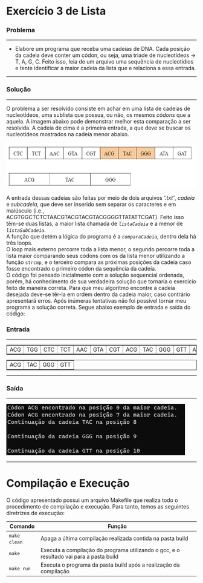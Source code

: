 # Exercício 3 de Lista

### **Problema**
---
<p align="justify">

- Elabore um programa que receba uma cadeias de DNA. Cada posição da cadeia deve conter um códon, ou seja, uma triade de nucleotídeos → T, A, G, C. Feito isso, leia de um arquivo uma sequência de nucleotídios e tente identificar a maior cadeia da lista que e relaciona a essa entrada.

</p>

---

### **Solução**
---

<p align = "justify">

O problema a ser resolvido consiste em achar em uma lista de cadeias de nucleotídeos, uma sublista que possua, ou não, os mesmos <em>códons</em> que a aquela. A imagem abaixo pode demonstrar melhor esta comparação a ser resolvida. A cadeia de cima é a primeira entrada, a que deve se buscar os nucleotídeos mostrados na cadeia menor abaixo.
</p>

<img src="imgs/exemplo.png" widht = "750" height = "120"><br>

<p align = "justify">

A entrada dessas cadeias são feitas por meio de dois arquivos <em>'.txt'</em>, <em>cadeia</em> e <em>subcadeia</em>, que deve ser inserido sem separar os caracteres e em maiúsculo (i.e., ACGTGGCTCTCTAACGTACGTACGTACGGGGTTATATTCGAT). Feito isso têm-se duas listas, a maior lista chamada de <em><code>listaCadeia</em></code> e a menor de <em><code>listaSubCadeia</em></code>.<br>
A função que detém a lógica do programa é a <em><code>comparaCadeia</em></code>, dentro dela há três loops.<br>
O loop mais externo percorre toda a lista menor, o segundo percorre toda a lista maior comparando seus códons com os da lista menor utilizando a função <code>strcmp</code>, e o terceiro compara as próximas posições da cadeia caso fosse encontrado o primeiro códon da sequência da cadeia.<br>
O código foi pensado inicialmente com a solução sequencial ordenada, porém, há conhecimento de sua verdadeira solução que tornaria o exercício feito de maneira correta. Para que meu algoritmo encontre a cadeia desejada deve-se têr-la em ordem dentro da cadeia maior, caso contrário apresentará erros. Após inúmeras tentativas não foi possível tornar meu programa a solução correta. Segue abaixo exemplo de entrada e saída do código:
</p>

### **Entrada**
---
<table border="1">
    <tr>
        <td>ACG</td>
        <td>TGG</td>
        <td>CTC</td>
        <td>TCT</td>
        <td>AAC</td>
        <td>GTA</td>
        <td>CGT</td>
        <td>ACG</td>
        <td>TAC</td>
        <td>GGG</td>
        <td>GTT</td>
        <td>ATA</td>
        <td>TTC</td>
        <td>GAT</td>
    </tr>
</table>

<table border="1">
    <tr>
        <td>ACG</td>
        <td>TAC</td>
        <td>GGG</td>
        <td>GTT</td>
    </tr>
</table>

---
### **Saída**

---
<img src="imgs/exemploSaida.png"><br>

---
# Compilação e Execução

O código apresentado possui um arquivo Makefile que realiza todo o procedimento de compilação e execução. Para tanto, temos as seguintes diretrizes de execução:


| Comando                |  Função                                                                                           |                     
| -----------------------| ------------------------------------------------------------------------------------------------- |
|  `make clean`          | Apaga a última compilação realizada contida na pasta build                                        |
|  `make`                | Executa a compilação do programa utilizando o gcc, e o resultado vai para a pasta build           |
|  `make run`            | Executa o programa da pasta build após a realização da compilação                                 |